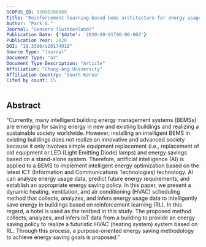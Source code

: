 ```yaml
---
SCOPUS_ID: 85090206969
Title: "Reinforcement learning-based bems architecture for energy usage optimization"
Author: "Park S."
Journal: "Sensors (Switzerland)"
Publication Date: {'$date': '2020-09-01T00:00:00Z'}
Publication Year: 2020
DOI: "10.3390/s20174918"
Source Type: "Journal"
Document Type: "ar"
Document Type Description: "Article"
Affiliation: "Chung-Ang University"
Affiliation Country: "South Korea"
Cited by count: 15
---
```


## Abstract
"Currently, many intelligent building energy management systems (BEMSs) are emerging for saving energy in new and existing buildings and realizing a sustainable society worldwide. However, installing an intelligent BEMS in existing buildings does not realize an innovative and advanced society because it only involves simple equipment replacement (i.e., replacement of old equipment or LED (Light Emitting Diode) lamps) and energy savings based on a stand-alone system. Therefore, artificial intelligence (AI) is applied to a BEMS to implement intelligent energy optimization based on the latest ICT (Information and Communications Technologies) technology. AI can analyze energy usage data, predict future energy requirements, and establish an appropriate energy saving policy. In this paper, we present a dynamic heating, ventilation, and air conditioning (HVAC) scheduling method that collects, analyzes, and infers energy usage data to intelligently save energy in buildings based on reinforcement learning (RL). In this regard, a hotel is used as the testbed in this study. The proposed method collects, analyzes, and infers IoT data from a building to provide an energy saving policy to realize a futuristic HVAC (heating system) system based on RL. Through this process, a purpose-oriented energy saving methodology to achieve energy saving goals is proposed."
